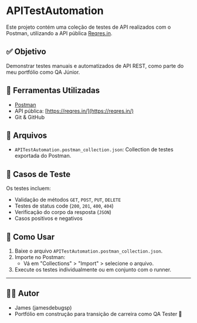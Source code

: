 # APITestAutomation

Este projeto contém uma coleção de testes de API realizados com o Postman, utilizando a API pública [Reqres.in](https://reqres.in/).

## ✅ Objetivo

Demonstrar testes manuais e automatizados de API REST, como parte do meu portfólio como QA Júnior.

## 🧪 Ferramentas Utilizadas

- [Postman](https://www.postman.com/)
- API pública: [https://reqres.in/](https://reqres.in/)
- Git & GitHub

## 📁 Arquivos

- `APITestAutomation.postman_collection.json`: Collection de testes exportada do Postman.

## 📌 Casos de Teste

Os testes incluem:

- Validação de métodos `GET`, `POST`, `PUT`, `DELETE`
- Testes de status code (`200`, `201`, `400`, `404`)
- Verificação do corpo da resposta (`JSON`)
- Casos positivos e negativos

## 🚀 Como Usar

1. Baixe o arquivo `APITestAutomation.postman_collection.json`.
2. Importe no Postman:
   - Vá em "Collections" > "Import" > selecione o arquivo.
3. Execute os testes individualmente ou em conjunto com o runner.

---

## 👨‍💻 Autor

- James (jamesdebugsp)  
- Portfólio em construção para transição de carreira como QA Tester 🚀
